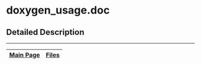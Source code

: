 # doxygen\_usage.doc #



## Detailed Description ##




---
| [Main Page](Doxygen.md) | [Files](Doxygen_files.md) |
|:------------------------|:--------------------------|